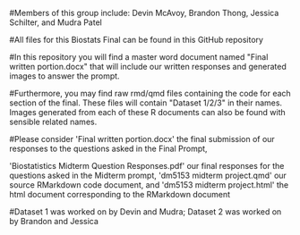 #Members of this group include: Devin McAvoy, Brandon Thong, Jessica Schilter, and Mudra Patel

#All files for this Biostats Final can be found in this GitHub repository

#In this repository you will find a master word document named "Final written portion.docx" that will include our written responses and generated images to answer the prompt. 

#Furthermore, you may find raw rmd/qmd files containing the code for each section of the final. These files will contain "Dataset 1/2/3" in their names. Images generated from each of these R documents can also be found with sensible related names. 

#Please consider 'Final written portion.docx' the final submission of our responses to the questions asked in the Final Prompt, 


'Biostatistics Midterm Question Responses.pdf' our final responses for the questions asked in the Midterm prompt, 'dm5153 midterm project.qmd' our source RMarkdown code document, and 'dm5153 midterm project.html' the html document corresponding to the RMarkdown document

#Dataset 1 was worked on by Devin and Mudra; Dataset 2 was worked on by Brandon and Jessica
